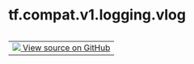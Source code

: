 <div itemscope itemtype="http://developers.google.com/ReferenceObject">
<meta itemprop="name" content="tf.compat.v1.logging.vlog" />
<meta itemprop="path" content="Stable" />
</div>

# tf.compat.v1.logging.vlog

<!-- Insert buttons and diff -->

<table class="tfo-notebook-buttons tfo-api nocontent" align="left">
<td>
  <a target="_blank" href="https://github.com/tensorflow/tensorflow/blob/r2.2/tensorflow/python/platform/tf_logging.py#L210-L212">
    <img src="https://www.tensorflow.org/images/GitHub-Mark-32px.png" />
    View source on GitHub
  </a>
</td>
</table>





<pre class="devsite-click-to-copy prettyprint lang-py tfo-signature-link">
<code>tf.compat.v1.logging.vlog(
    level, msg, *args, **kwargs
)
</code></pre>



<!-- Placeholder for "Used in" -->
